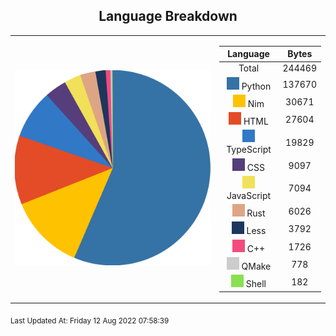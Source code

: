 <span align="center">

## Language Breakdown

</span>

<foreignObject>
<body xmlns="http://www.w3.org/1999/xhtml">
<table align="center">
<tr>
<td>

![Pie Chart](./assets/PieChart.svg "Pie Chart Detailing used languages")


</td>
<td>

|Language|Bytes|
|:-:|:-:|
|Total|244469|
![Python](./assets/Python.svg) Python|137670|
![Nim](./assets/Nim.svg) Nim|30671|
![HTML](./assets/HTML.svg) HTML|27604|
![TypeScript](./assets/TypeScript.svg) TypeScript|19829|
![CSS](./assets/CSS.svg) CSS|9097|
![JavaScript](./assets/JavaScript.svg) JavaScript|7094|
![Rust](./assets/Rust.svg) Rust|6026|
![Less](./assets/Less.svg) Less|3792|
![C++](./assets/C++.svg) C++|1726|
![QMake](./assets/QMake.svg) QMake|778|
![Shell](./assets/Shell.svg) Shell|182|


</td>
</tr>
</table>
</body>
</foreignObject>

<sub>
Last Updated At:
Friday 12 Aug 2022 07:58:39

</sub>
